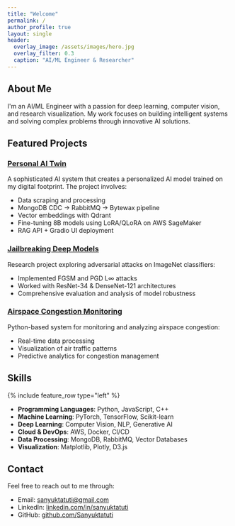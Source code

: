 ```yaml
---
title: "Welcome"
permalink: /
author_profile: true
layout: single
header:
  overlay_image: /assets/images/hero.jpg
  overlay_filter: 0.3
  caption: "AI/ML Engineer & Researcher"
---
```


## About Me

I'm an AI/ML Engineer with a passion for deep learning, computer vision, and research visualization. My work focuses on building intelligent systems and solving complex problems through innovative AI solutions.

## Featured Projects

### [Personal AI Twin](https://github.com/Sanyuktatuti/Personal-AI-Twin)

A sophisticated AI system that creates a personalized AI model trained on my digital footprint. The project involves:

- Data scraping and processing
- MongoDB CDC → RabbitMQ → Bytewax pipeline
- Vector embeddings with Qdrant
- Fine-tuning 8B models using LoRA/QLoRA on AWS SageMaker
- RAG API + Gradio UI deployment

### [Jailbreaking Deep Models](https://github.com/Sanyuktatuti/Jailbreaking-Deep-Models)

Research project exploring adversarial attacks on ImageNet classifiers:

- Implemented FGSM and PGD L∞ attacks
- Worked with ResNet-34 & DenseNet-121 architectures
- Comprehensive evaluation and analysis of model robustness

### [Airspace Congestion Monitoring](https://github.com/Sanyuktatuti/airspace-congestion-monitoring)

Python-based system for monitoring and analyzing airspace congestion:

- Real-time data processing
- Visualization of air traffic patterns
- Predictive analytics for congestion management

## Skills

{% include feature_row type="left" %}

- **Programming Languages**: Python, JavaScript, C++
- **Machine Learning**: PyTorch, TensorFlow, Scikit-learn
- **Deep Learning**: Computer Vision, NLP, Generative AI
- **Cloud & DevOps**: AWS, Docker, CI/CD
- **Data Processing**: MongoDB, RabbitMQ, Vector Databases
- **Visualization**: Matplotlib, Plotly, D3.js

## Contact

Feel free to reach out to me through:

- Email: [sanyuktatuti@gmail.com](mailto:sanyuktatuti@gmail.com)
- LinkedIn: [linkedin.com/in/sanyuktatuti](https://linkedin.com/in/sanyuktatuti)
- GitHub: [github.com/Sanyuktatuti](https://github.com/Sanyuktatuti)
